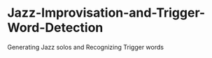 # Jazz-Improvisation-and-Trigger-Word-Detection
Generating Jazz solos and Recognizing Trigger words
